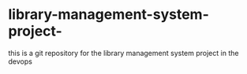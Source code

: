 # library-management-system-project-
this is a git repository for the library management system project in the devops 
